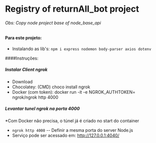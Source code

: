 # Registry of returnAll_bot project

###### Obs: Copy node project base of node_base_api
> 

####  Para este projeto:

  - Instalando as lib's:
    `npm i express nodemon body-parser axios dotenv`

####Instruções:

##### Instalar Client ngrok
 - Download
 - Chocolatey: (CMD) choco install ngrok
 - Docker (com token):  docker run -it -e NGROK_AUTHTOKEN=<token> ngrok/ngrok http 4000


##### Levantar tunel ngrok na porta 4000
*Com Docker não precisa, o túnel já é criado no start do container
 - `ngrok http 4000` -- Definir a mesma porta do server Node.js
 - Serviço pode ser acessado em: http://127.0.0.1:4040/